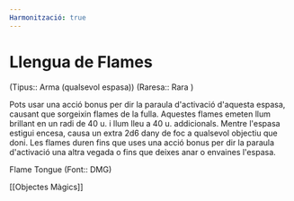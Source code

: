 ```yaml
---
Harmonització: true
---
```

# Llengua de Flames

(Tipus:: Arma (qualsevol espasa)) (Raresa:: Rara )

Pots usar una acció bonus per dir la paraula d'activació d'aquesta espasa, causant que sorgeixin flames de la fulla. Aquestes flames emeten llum brillant en un radi de 40 u. i llum lleu a 40 u. addicionals. Mentre l'espasa estigui encesa, causa un extra 2d6 dany de foc a qualsevol objectiu que doni. Les flames duren fins que uses una acció bonus per dir la paraula d'activació una altra vegada o fins que deixes anar o envaines l'espasa.

Flame Tongue (Font:: DMG)

[[Objectes Màgics]]